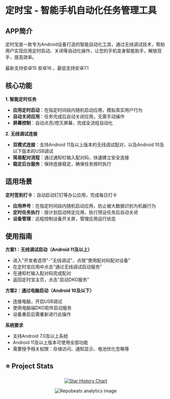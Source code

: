 # 定时宝 - 智能手机自动化任务管理工具

## APP简介

定时宝是一款专为Android设备打造的智能自动化工具，通过无线调试技术，帮助用户实现应用定时启动、关闭等自动化操作，让您的手机变身智能助手，解放双手，提高效率。

最新支持安卓15 安卓16 ，最低支持安卓7.1

## 核心功能

**1. 智能定时任务**

- **应用定时启动**：在指定时间段内随机启动应用，模拟真实用户行为
- **自动关闭应用**：任务完成后自动关闭应用，无需手动操作
- **屏幕控制**：自动点亮/熄灭屏幕，完成全流程自动化

**2. 无线调试连接**

- **双模式连接**：支持Android 11及以上版本的无线调试配对，以及Android 10及以下版本的USB调试
- **简易配对流程**：通过通知栏输入配对码，快速建立安全连接
- **稳定后台服务**：保持连接稳定，确保任务按时执行



## 适用场景

**定时签到打卡**：自动启动钉钉等办公应用，完成每日打卡

- **应用养号**：在指定时间段内随机启动应用，防止被大数据识别为机器行为
- **定时任务执行**：按计划启动特定应用，执行预设任务后自动关闭
- **设备管理**：远程控制设备开关屏，管理应用运行状态

## **使用指南**

**方案1：无线调试启动（Android 11及以上）**

- 进入"开发者选项"-"无线调试"，点按"使用配对码配对设备"
- 在定时宝应用中点击"通过无线调试启动服务"
- 在通知栏输入配对码完成配对
- 返回定时宝主页，点击"启动DKO服务"

**方案2：通过电脑启动（Android 10及以下）**

-  连接电脑，开启USB调试
-  使用电脑端DKO软件启动服务
-  设备重启后需重新进行此操作

**系统要求**

-  支持Android 7.0及以上系统
- Android 11及以上版本可使用全部功能
- 需要授予相关权限：存储访问、通知显示、电池优化忽略等





## ⭐ Project Stats

<div align="center">

[![Star History Chart](https://api.star-history.com/svg?repos=fishercc/dingshibao&type=Date)](https://star-history.com/#fishercc/dingshibao&Date)

![Repobeats analytics image](https://repobeats.axiom.co/api/embed/ddaa9df9a94b0029ec3fad399e1c1c4e75755477.svg "Repobeats analytics image")